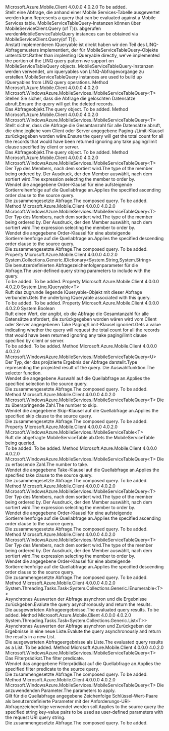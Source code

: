 <Type Name="IMobileServiceTableQuery&lt;T&gt;" FullName="Microsoft.WindowsAzure.MobileServices.IMobileServiceTableQuery&lt;T&gt;">
  <TypeSignature Language="C#" Value="public interface IMobileServiceTableQuery&lt;T&gt;" />
  <TypeSignature Language="ILAsm" Value=".class public interface auto ansi abstract IMobileServiceTableQuery`1&lt;T&gt;" />
  <TypeSignature Language="DocId" Value="T:Microsoft.WindowsAzure.MobileServices.IMobileServiceTableQuery`1" />
  <TypeSignature Language="VB.NET" Value="Public Interface IMobileServiceTableQuery(Of T)" />
  <TypeSignature Language="F#" Value="type IMobileServiceTableQuery&lt;'T&gt; = interface" />
  <AssemblyInfo>
    <AssemblyName>Microsoft.Azure.Mobile.Client</AssemblyName>
    <AssemblyVersion>4.0.0.0</AssemblyVersion>
    <AssemblyVersion>4.0.2.0</AssemblyVersion>
  </AssemblyInfo>
  <TypeParameters>
    <TypeParameter Name="T" />
  </TypeParameters>
  <Interfaces />
  <Docs>
    <typeparam name="T">To be added.</typeparam>
    <summary>
            <span data-ttu-id="5731a-101">Stellt eine Abfrage, die anhand einer Mobile Services-Tabelle ausgewertet werden kann.</span><span class="sxs-lookup"><span data-stu-id="5731a-101">Represents a query that can be evaluated against a Mobile Services table.</span></span> <span data-ttu-id="5731a-102">MobileServiceTableQuery-Instanzen können über MobileServiceClient.Query (of T)(). abgerufen werden</span><span class="sxs-lookup"><span data-stu-id="5731a-102">MobileServiceTableQuery instances can be obtained via MobileServiceClient.Query(of T)().</span></span>
            </summary>
    <remarks>
            <span data-ttu-id="5731a-103">Anstatt implementieren IQueryable ist direkt haben wir den Teil des LINQ-Abfragemusters implementiert, der für MobileServiceTableQuery-Objekte unterstützt.</span><span class="sxs-lookup"><span data-stu-id="5731a-103">Rather than implenting IQueryable directly, we've implemented the portion of the LINQ query pattern we support on MobileServiceTableQuery objects.</span></span>  <span data-ttu-id="5731a-104">MobileServiceTableQuery-Instanzen werden verwendet, um iqueryables von LINQ-Abfragevorgänge zu erstellen.</span><span class="sxs-lookup"><span data-stu-id="5731a-104">MobileServiceTableQuery instances are used to build up IQueryables from LINQ query operations.</span></span>
            </remarks>
  </Docs>
  <Members>
    <Member MemberName="IncludeDeleted">
      <MemberSignature Language="C#" Value="public Microsoft.WindowsAzure.MobileServices.IMobileServiceTableQuery&lt;T&gt; IncludeDeleted ();" />
      <MemberSignature Language="ILAsm" Value=".method public hidebysig newslot virtual instance class Microsoft.WindowsAzure.MobileServices.IMobileServiceTableQuery`1&lt;!T&gt; IncludeDeleted() cil managed" />
      <MemberSignature Language="DocId" Value="M:Microsoft.WindowsAzure.MobileServices.IMobileServiceTableQuery`1.IncludeDeleted" />
      <MemberSignature Language="VB.NET" Value="Public Function IncludeDeleted () As IMobileServiceTableQuery(Of T)" />
      <MemberSignature Language="F#" Value="abstract member IncludeDeleted : unit -&gt; Microsoft.WindowsAzure.MobileServices.IMobileServiceTableQuery&lt;'T&gt;" Usage="iMobileServiceTableQuery.IncludeDeleted " />
      <MemberType>Method</MemberType>
      <AssemblyInfo>
        <AssemblyName>Microsoft.Azure.Mobile.Client</AssemblyName>
        <AssemblyVersion>4.0.0.0</AssemblyVersion>
        <AssemblyVersion>4.0.2.0</AssemblyVersion>
      </AssemblyInfo>
      <ReturnValue>
        <ReturnType>Microsoft.WindowsAzure.MobileServices.IMobileServiceTableQuery&lt;T&gt;</ReturnType>
      </ReturnValue>
      <Parameters />
      <Docs>
        <summary>
            <span data-ttu-id="5731a-105">Stellen Sie sicher, dass die Abfrage die gelöschten Datensätze abruft.</span><span class="sxs-lookup"><span data-stu-id="5731a-105">Ensure the query will get the deleted records.</span></span>
            </summary>
        <returns>
            <span data-ttu-id="5731a-106">Das Abfrageobjekt.</span><span class="sxs-lookup"><span data-stu-id="5731a-106">The query object.</span></span>
            </returns>
        <remarks>To be added.</remarks>
      </Docs>
    </Member>
    <Member MemberName="IncludeTotalCount">
      <MemberSignature Language="C#" Value="public Microsoft.WindowsAzure.MobileServices.IMobileServiceTableQuery&lt;T&gt; IncludeTotalCount ();" />
      <MemberSignature Language="ILAsm" Value=".method public hidebysig newslot virtual instance class Microsoft.WindowsAzure.MobileServices.IMobileServiceTableQuery`1&lt;!T&gt; IncludeTotalCount() cil managed" />
      <MemberSignature Language="DocId" Value="M:Microsoft.WindowsAzure.MobileServices.IMobileServiceTableQuery`1.IncludeTotalCount" />
      <MemberSignature Language="VB.NET" Value="Public Function IncludeTotalCount () As IMobileServiceTableQuery(Of T)" />
      <MemberSignature Language="F#" Value="abstract member IncludeTotalCount : unit -&gt; Microsoft.WindowsAzure.MobileServices.IMobileServiceTableQuery&lt;'T&gt;" Usage="iMobileServiceTableQuery.IncludeTotalCount " />
      <MemberType>Method</MemberType>
      <AssemblyInfo>
        <AssemblyName>Microsoft.Azure.Mobile.Client</AssemblyName>
        <AssemblyVersion>4.0.0.0</AssemblyVersion>
        <AssemblyVersion>4.0.2.0</AssemblyVersion>
      </AssemblyInfo>
      <ReturnValue>
        <ReturnType>Microsoft.WindowsAzure.MobileServices.IMobileServiceTableQuery&lt;T&gt;</ReturnType>
      </ReturnValue>
      <Parameters />
      <Docs>
        <summary>
            <span data-ttu-id="5731a-107">Stellt sicher, dass die Abfrage die Gesamtanzahl für alle Datensätze abruft, die ohne jegliche vom Client oder Server angegebene Paging-/Limit-Klausel zurückgegeben worden wäre.</span><span class="sxs-lookup"><span data-stu-id="5731a-107">Ensure the query will get the total count for all the records that would have been returned ignoring any take paging/limit clause specified by client or server.</span></span>
            </summary>
        <returns>
            <span data-ttu-id="5731a-108">Das Abfrageobjekt.</span><span class="sxs-lookup"><span data-stu-id="5731a-108">The query object.</span></span>
            </returns>
        <remarks>To be added.</remarks>
      </Docs>
    </Member>
    <Member MemberName="OrderBy&lt;TKey&gt;">
      <MemberSignature Language="C#" Value="public Microsoft.WindowsAzure.MobileServices.IMobileServiceTableQuery&lt;T&gt; OrderBy&lt;TKey&gt; (System.Linq.Expressions.Expression&lt;Func&lt;T,TKey&gt;&gt; keySelector);" />
      <MemberSignature Language="ILAsm" Value=".method public hidebysig newslot virtual instance class Microsoft.WindowsAzure.MobileServices.IMobileServiceTableQuery`1&lt;!T&gt; OrderBy&lt;TKey&gt;(class System.Linq.Expressions.Expression`1&lt;class System.Func`2&lt;!T, !!TKey&gt;&gt; keySelector) cil managed" />
      <MemberSignature Language="DocId" Value="M:Microsoft.WindowsAzure.MobileServices.IMobileServiceTableQuery`1.OrderBy``1(System.Linq.Expressions.Expression{System.Func{`0,``0}})" />
      <MemberSignature Language="VB.NET" Value="Public Function OrderBy(Of TKey) (keySelector As Expression(Of Func(Of T, TKey))) As IMobileServiceTableQuery(Of T)" />
      <MemberSignature Language="F#" Value="abstract member OrderBy : System.Linq.Expressions.Expression&lt;Func&lt;'T, 'Key&gt;&gt; -&gt; Microsoft.WindowsAzure.MobileServices.IMobileServiceTableQuery&lt;'T&gt;" Usage="iMobileServiceTableQuery.OrderBy keySelector" />
      <MemberType>Method</MemberType>
      <AssemblyInfo>
        <AssemblyName>Microsoft.Azure.Mobile.Client</AssemblyName>
        <AssemblyVersion>4.0.0.0</AssemblyVersion>
        <AssemblyVersion>4.0.2.0</AssemblyVersion>
      </AssemblyInfo>
      <ReturnValue>
        <ReturnType>Microsoft.WindowsAzure.MobileServices.IMobileServiceTableQuery&lt;T&gt;</ReturnType>
      </ReturnValue>
      <TypeParameters>
        <TypeParameter Name="TKey" />
      </TypeParameters>
      <Parameters>
        <Parameter Name="keySelector" Type="System.Linq.Expressions.Expression&lt;System.Func&lt;T,TKey&gt;&gt;" />
      </Parameters>
      <Docs>
        <typeparam name="TKey">
            <span data-ttu-id="5731a-109">Der Typ des Members, nach dem sortiert wird.</span><span class="sxs-lookup"><span data-stu-id="5731a-109">The type of the member being ordered by.</span></span>
            </typeparam>
        <param name="keySelector">
            <span data-ttu-id="5731a-110">Der Ausdruck, der den Member auswählt, nach dem sortiert wird.</span><span class="sxs-lookup"><span data-stu-id="5731a-110">The expression selecting the member to order by.</span></span>
            </param>
        <summary>
            <span data-ttu-id="5731a-111">Wendet die angegebene Order-Klausel für eine aufsteigende Sortierreihenfolge auf die Quellabfrage an.</span><span class="sxs-lookup"><span data-stu-id="5731a-111">Applies the specified ascending order clause to the source query.</span></span>
            </summary>
        <returns>
            <span data-ttu-id="5731a-112">Die zusammengesetzte Abfrage.</span><span class="sxs-lookup"><span data-stu-id="5731a-112">The composed query.</span></span>
            </returns>
        <remarks>To be added.</remarks>
      </Docs>
    </Member>
    <Member MemberName="OrderByDescending&lt;TKey&gt;">
      <MemberSignature Language="C#" Value="public Microsoft.WindowsAzure.MobileServices.IMobileServiceTableQuery&lt;T&gt; OrderByDescending&lt;TKey&gt; (System.Linq.Expressions.Expression&lt;Func&lt;T,TKey&gt;&gt; keySelector);" />
      <MemberSignature Language="ILAsm" Value=".method public hidebysig newslot virtual instance class Microsoft.WindowsAzure.MobileServices.IMobileServiceTableQuery`1&lt;!T&gt; OrderByDescending&lt;TKey&gt;(class System.Linq.Expressions.Expression`1&lt;class System.Func`2&lt;!T, !!TKey&gt;&gt; keySelector) cil managed" />
      <MemberSignature Language="DocId" Value="M:Microsoft.WindowsAzure.MobileServices.IMobileServiceTableQuery`1.OrderByDescending``1(System.Linq.Expressions.Expression{System.Func{`0,``0}})" />
      <MemberSignature Language="VB.NET" Value="Public Function OrderByDescending(Of TKey) (keySelector As Expression(Of Func(Of T, TKey))) As IMobileServiceTableQuery(Of T)" />
      <MemberSignature Language="F#" Value="abstract member OrderByDescending : System.Linq.Expressions.Expression&lt;Func&lt;'T, 'Key&gt;&gt; -&gt; Microsoft.WindowsAzure.MobileServices.IMobileServiceTableQuery&lt;'T&gt;" Usage="iMobileServiceTableQuery.OrderByDescending keySelector" />
      <MemberType>Method</MemberType>
      <AssemblyInfo>
        <AssemblyName>Microsoft.Azure.Mobile.Client</AssemblyName>
        <AssemblyVersion>4.0.0.0</AssemblyVersion>
        <AssemblyVersion>4.0.2.0</AssemblyVersion>
      </AssemblyInfo>
      <ReturnValue>
        <ReturnType>Microsoft.WindowsAzure.MobileServices.IMobileServiceTableQuery&lt;T&gt;</ReturnType>
      </ReturnValue>
      <TypeParameters>
        <TypeParameter Name="TKey" />
      </TypeParameters>
      <Parameters>
        <Parameter Name="keySelector" Type="System.Linq.Expressions.Expression&lt;System.Func&lt;T,TKey&gt;&gt;" />
      </Parameters>
      <Docs>
        <typeparam name="TKey">
            <span data-ttu-id="5731a-113">Der Typ des Members, nach dem sortiert wird.</span><span class="sxs-lookup"><span data-stu-id="5731a-113">The type of the member being ordered by.</span></span>
            </typeparam>
        <param name="keySelector">
            <span data-ttu-id="5731a-114">Der Ausdruck, der den Member auswählt, nach dem sortiert wird.</span><span class="sxs-lookup"><span data-stu-id="5731a-114">The expression selecting the member to order by.</span></span>
            </param>
        <summary>
            <span data-ttu-id="5731a-115">Wendet die angegebene Order-Klausel für eine absteigende Sortierreihenfolge auf die Quellabfrage an.</span><span class="sxs-lookup"><span data-stu-id="5731a-115">Applies the specified descending order clause to the source query.</span></span>
            </summary>
        <returns>
            <span data-ttu-id="5731a-116">Die zusammengesetzte Abfrage.</span><span class="sxs-lookup"><span data-stu-id="5731a-116">The composed query.</span></span>
            </returns>
        <remarks>To be added.</remarks>
      </Docs>
    </Member>
    <Member MemberName="Parameters">
      <MemberSignature Language="C#" Value="public System.Collections.Generic.IDictionary&lt;string,string&gt; Parameters { get; }" />
      <MemberSignature Language="ILAsm" Value=".property instance class System.Collections.Generic.IDictionary`2&lt;string, string&gt; Parameters" />
      <MemberSignature Language="DocId" Value="P:Microsoft.WindowsAzure.MobileServices.IMobileServiceTableQuery`1.Parameters" />
      <MemberSignature Language="VB.NET" Value="Public ReadOnly Property Parameters As IDictionary(Of String, String)" />
      <MemberSignature Language="F#" Value="member this.Parameters : System.Collections.Generic.IDictionary&lt;string, string&gt;" Usage="Microsoft.WindowsAzure.MobileServices.IMobileServiceTableQuery&lt;'T&gt;.Parameters" />
      <MemberType>Property</MemberType>
      <AssemblyInfo>
        <AssemblyName>Microsoft.Azure.Mobile.Client</AssemblyName>
        <AssemblyVersion>4.0.0.0</AssemblyVersion>
        <AssemblyVersion>4.0.2.0</AssemblyVersion>
      </AssemblyInfo>
      <ReturnValue>
        <ReturnType>System.Collections.Generic.IDictionary&lt;System.String,System.String&gt;</ReturnType>
      </ReturnValue>
      <Docs>
        <summary>
            <span data-ttu-id="5731a-117">Die benutzerdefinierten Abfragezeichenfolgenparameter für die Abfrage.</span><span class="sxs-lookup"><span data-stu-id="5731a-117">The user-defined query string parameters to include with the query.</span></span>
            </summary>
        <value>To be added.</value>
        <remarks>To be added.</remarks>
      </Docs>
    </Member>
    <Member MemberName="Query">
      <MemberSignature Language="C#" Value="public System.Linq.IQueryable&lt;T&gt; Query { get; set; }" />
      <MemberSignature Language="ILAsm" Value=".property instance class System.Linq.IQueryable`1&lt;!T&gt; Query" />
      <MemberSignature Language="DocId" Value="P:Microsoft.WindowsAzure.MobileServices.IMobileServiceTableQuery`1.Query" />
      <MemberSignature Language="VB.NET" Value="Public Property Query As IQueryable(Of T)" />
      <MemberSignature Language="F#" Value="member this.Query : System.Linq.IQueryable&lt;'T&gt; with get, set" Usage="Microsoft.WindowsAzure.MobileServices.IMobileServiceTableQuery&lt;'T&gt;.Query" />
      <MemberType>Property</MemberType>
      <AssemblyInfo>
        <AssemblyName>Microsoft.Azure.Mobile.Client</AssemblyName>
        <AssemblyVersion>4.0.0.0</AssemblyVersion>
        <AssemblyVersion>4.0.2.0</AssemblyVersion>
      </AssemblyInfo>
      <ReturnValue>
        <ReturnType>System.Linq.IQueryable&lt;T&gt;</ReturnType>
      </ReturnValue>
      <Docs>
        <summary>
            <span data-ttu-id="5731a-118">Ruft das zugrunde liegende IQueryable-Objekt mit dieser Abfrage verbunden.</span><span class="sxs-lookup"><span data-stu-id="5731a-118">Gets the underlying IQueryable associated with this query.</span></span>
            </summary>
        <value>To be added.</value>
        <remarks>To be added.</remarks>
      </Docs>
    </Member>
    <Member MemberName="RequestTotalCount">
      <MemberSignature Language="C#" Value="public bool RequestTotalCount { get; }" />
      <MemberSignature Language="ILAsm" Value=".property instance bool RequestTotalCount" />
      <MemberSignature Language="DocId" Value="P:Microsoft.WindowsAzure.MobileServices.IMobileServiceTableQuery`1.RequestTotalCount" />
      <MemberSignature Language="VB.NET" Value="Public ReadOnly Property RequestTotalCount As Boolean" />
      <MemberSignature Language="F#" Value="member this.RequestTotalCount : bool" Usage="Microsoft.WindowsAzure.MobileServices.IMobileServiceTableQuery&lt;'T&gt;.RequestTotalCount" />
      <MemberType>Property</MemberType>
      <AssemblyInfo>
        <AssemblyName>Microsoft.Azure.Mobile.Client</AssemblyName>
        <AssemblyVersion>4.0.0.0</AssemblyVersion>
        <AssemblyVersion>4.0.2.0</AssemblyVersion>
      </AssemblyInfo>
      <ReturnValue>
        <ReturnType>System.Boolean</ReturnType>
      </ReturnValue>
      <Docs>
        <summary>
            <span data-ttu-id="5731a-119">Ruft einen Wert, der angibt, ob die Abfrage die Gesamtanzahl für alle Datensätze anfordert, die zurückgegeben worden wären wird vom Client oder Server angegebenen Take Paging/Limit-Klausel ignoriert.</span><span class="sxs-lookup"><span data-stu-id="5731a-119">Gets a value indicating whether the query will request the total count for all the records that would have been returned ignoring any take paging/limit clause specified by client or server.</span></span>
            </summary>
        <value>To be added.</value>
        <remarks>To be added.</remarks>
      </Docs>
    </Member>
    <Member MemberName="Select&lt;U&gt;">
      <MemberSignature Language="C#" Value="public Microsoft.WindowsAzure.MobileServices.IMobileServiceTableQuery&lt;U&gt; Select&lt;U&gt; (System.Linq.Expressions.Expression&lt;Func&lt;T,U&gt;&gt; selector);" />
      <MemberSignature Language="ILAsm" Value=".method public hidebysig newslot virtual instance class Microsoft.WindowsAzure.MobileServices.IMobileServiceTableQuery`1&lt;!!U&gt; Select&lt;U&gt;(class System.Linq.Expressions.Expression`1&lt;class System.Func`2&lt;!T, !!U&gt;&gt; selector) cil managed" />
      <MemberSignature Language="DocId" Value="M:Microsoft.WindowsAzure.MobileServices.IMobileServiceTableQuery`1.Select``1(System.Linq.Expressions.Expression{System.Func{`0,``0}})" />
      <MemberSignature Language="VB.NET" Value="Public Function Select(Of U) (selector As Expression(Of Func(Of T, U))) As IMobileServiceTableQuery(Of U)" />
      <MemberSignature Language="F#" Value="abstract member Select : System.Linq.Expressions.Expression&lt;Func&lt;'T, 'U&gt;&gt; -&gt; Microsoft.WindowsAzure.MobileServices.IMobileServiceTableQuery&lt;'U&gt;" Usage="iMobileServiceTableQuery.Select selector" />
      <MemberType>Method</MemberType>
      <AssemblyInfo>
        <AssemblyName>Microsoft.Azure.Mobile.Client</AssemblyName>
        <AssemblyVersion>4.0.0.0</AssemblyVersion>
        <AssemblyVersion>4.0.2.0</AssemblyVersion>
      </AssemblyInfo>
      <ReturnValue>
        <ReturnType>Microsoft.WindowsAzure.MobileServices.IMobileServiceTableQuery&lt;U&gt;</ReturnType>
      </ReturnValue>
      <TypeParameters>
        <TypeParameter Name="U" />
      </TypeParameters>
      <Parameters>
        <Parameter Name="selector" Type="System.Linq.Expressions.Expression&lt;System.Func&lt;T,U&gt;&gt;" />
      </Parameters>
      <Docs>
        <typeparam name="U">
            <span data-ttu-id="5731a-120">Der Typ, der das projizierte Ergebnis der Abfrage darstellt.</span><span class="sxs-lookup"><span data-stu-id="5731a-120">Type representing the projected result of the query.</span></span>
            </typeparam>
        <param name="selector">
            <span data-ttu-id="5731a-121">Die Auswahlfunktion.</span><span class="sxs-lookup"><span data-stu-id="5731a-121">The selector function.</span></span>
            </param>
        <summary>
            <span data-ttu-id="5731a-122">Wendet die angegebene Auswahl auf die Quellabfrage an.</span><span class="sxs-lookup"><span data-stu-id="5731a-122">Applies the specified selection to the source query.</span></span>
            </summary>
        <returns>
            <span data-ttu-id="5731a-123">Die zusammengesetzte Abfrage.</span><span class="sxs-lookup"><span data-stu-id="5731a-123">The composed query.</span></span>
            </returns>
        <remarks>To be added.</remarks>
      </Docs>
    </Member>
    <Member MemberName="Skip">
      <MemberSignature Language="C#" Value="public Microsoft.WindowsAzure.MobileServices.IMobileServiceTableQuery&lt;T&gt; Skip (int count);" />
      <MemberSignature Language="ILAsm" Value=".method public hidebysig newslot virtual instance class Microsoft.WindowsAzure.MobileServices.IMobileServiceTableQuery`1&lt;!T&gt; Skip(int32 count) cil managed" />
      <MemberSignature Language="DocId" Value="M:Microsoft.WindowsAzure.MobileServices.IMobileServiceTableQuery`1.Skip(System.Int32)" />
      <MemberSignature Language="VB.NET" Value="Public Function Skip (count As Integer) As IMobileServiceTableQuery(Of T)" />
      <MemberSignature Language="F#" Value="abstract member Skip : int -&gt; Microsoft.WindowsAzure.MobileServices.IMobileServiceTableQuery&lt;'T&gt;" Usage="iMobileServiceTableQuery.Skip count" />
      <MemberType>Method</MemberType>
      <AssemblyInfo>
        <AssemblyName>Microsoft.Azure.Mobile.Client</AssemblyName>
        <AssemblyVersion>4.0.0.0</AssemblyVersion>
        <AssemblyVersion>4.0.2.0</AssemblyVersion>
      </AssemblyInfo>
      <ReturnValue>
        <ReturnType>Microsoft.WindowsAzure.MobileServices.IMobileServiceTableQuery&lt;T&gt;</ReturnType>
      </ReturnValue>
      <Parameters>
        <Parameter Name="count" Type="System.Int32" />
      </Parameters>
      <Docs>
        <param name="count">
            <span data-ttu-id="5731a-124">Die zu überspringende Zahl.</span><span class="sxs-lookup"><span data-stu-id="5731a-124">The number to skip.</span></span>
            </param>
        <summary>
            <span data-ttu-id="5731a-125">Wendet die angegebene Skip-Klausel auf die Quellabfrage an.</span><span class="sxs-lookup"><span data-stu-id="5731a-125">Applies the specified skip clause to the source query.</span></span>
            </summary>
        <returns>
            <span data-ttu-id="5731a-126">Die zusammengesetzte Abfrage.</span><span class="sxs-lookup"><span data-stu-id="5731a-126">The composed query.</span></span>
            </returns>
        <remarks>To be added.</remarks>
      </Docs>
    </Member>
    <Member MemberName="Table">
      <MemberSignature Language="C#" Value="public Microsoft.WindowsAzure.MobileServices.IMobileServiceTable&lt;T&gt; Table { get; }" />
      <MemberSignature Language="ILAsm" Value=".property instance class Microsoft.WindowsAzure.MobileServices.IMobileServiceTable`1&lt;!T&gt; Table" />
      <MemberSignature Language="DocId" Value="P:Microsoft.WindowsAzure.MobileServices.IMobileServiceTableQuery`1.Table" />
      <MemberSignature Language="VB.NET" Value="Public ReadOnly Property Table As IMobileServiceTable(Of T)" />
      <MemberSignature Language="F#" Value="member this.Table : Microsoft.WindowsAzure.MobileServices.IMobileServiceTable&lt;'T&gt;" Usage="Microsoft.WindowsAzure.MobileServices.IMobileServiceTableQuery&lt;'T&gt;.Table" />
      <MemberType>Property</MemberType>
      <AssemblyInfo>
        <AssemblyName>Microsoft.Azure.Mobile.Client</AssemblyName>
        <AssemblyVersion>4.0.0.0</AssemblyVersion>
        <AssemblyVersion>4.0.2.0</AssemblyVersion>
      </AssemblyInfo>
      <ReturnValue>
        <ReturnType>Microsoft.WindowsAzure.MobileServices.IMobileServiceTable&lt;T&gt;</ReturnType>
      </ReturnValue>
      <Docs>
        <summary>
            <span data-ttu-id="5731a-127">Ruft die abgefragte MobileServiceTable ab.</span><span class="sxs-lookup"><span data-stu-id="5731a-127">Gets the MobileServiceTable being queried.</span></span>
            </summary>
        <value>To be added.</value>
        <remarks>To be added.</remarks>
      </Docs>
    </Member>
    <Member MemberName="Take">
      <MemberSignature Language="C#" Value="public Microsoft.WindowsAzure.MobileServices.IMobileServiceTableQuery&lt;T&gt; Take (int count);" />
      <MemberSignature Language="ILAsm" Value=".method public hidebysig newslot virtual instance class Microsoft.WindowsAzure.MobileServices.IMobileServiceTableQuery`1&lt;!T&gt; Take(int32 count) cil managed" />
      <MemberSignature Language="DocId" Value="M:Microsoft.WindowsAzure.MobileServices.IMobileServiceTableQuery`1.Take(System.Int32)" />
      <MemberSignature Language="VB.NET" Value="Public Function Take (count As Integer) As IMobileServiceTableQuery(Of T)" />
      <MemberSignature Language="F#" Value="abstract member Take : int -&gt; Microsoft.WindowsAzure.MobileServices.IMobileServiceTableQuery&lt;'T&gt;" Usage="iMobileServiceTableQuery.Take count" />
      <MemberType>Method</MemberType>
      <AssemblyInfo>
        <AssemblyName>Microsoft.Azure.Mobile.Client</AssemblyName>
        <AssemblyVersion>4.0.0.0</AssemblyVersion>
        <AssemblyVersion>4.0.2.0</AssemblyVersion>
      </AssemblyInfo>
      <ReturnValue>
        <ReturnType>Microsoft.WindowsAzure.MobileServices.IMobileServiceTableQuery&lt;T&gt;</ReturnType>
      </ReturnValue>
      <Parameters>
        <Parameter Name="count" Type="System.Int32" />
      </Parameters>
      <Docs>
        <param name="count">
            <span data-ttu-id="5731a-128">Die zu erfassende Zahl.</span><span class="sxs-lookup"><span data-stu-id="5731a-128">The number to take.</span></span>
            </param>
        <summary>
            <span data-ttu-id="5731a-129">Wendet die angegebene Take-Klausel auf die Quellabfrage an.</span><span class="sxs-lookup"><span data-stu-id="5731a-129">Applies the specified take clause to the source query.</span></span>
            </summary>
        <returns>
            <span data-ttu-id="5731a-130">Die zusammengesetzte Abfrage.</span><span class="sxs-lookup"><span data-stu-id="5731a-130">The composed query.</span></span>
            </returns>
        <remarks>To be added.</remarks>
      </Docs>
    </Member>
    <Member MemberName="ThenBy&lt;TKey&gt;">
      <MemberSignature Language="C#" Value="public Microsoft.WindowsAzure.MobileServices.IMobileServiceTableQuery&lt;T&gt; ThenBy&lt;TKey&gt; (System.Linq.Expressions.Expression&lt;Func&lt;T,TKey&gt;&gt; keySelector);" />
      <MemberSignature Language="ILAsm" Value=".method public hidebysig newslot virtual instance class Microsoft.WindowsAzure.MobileServices.IMobileServiceTableQuery`1&lt;!T&gt; ThenBy&lt;TKey&gt;(class System.Linq.Expressions.Expression`1&lt;class System.Func`2&lt;!T, !!TKey&gt;&gt; keySelector) cil managed" />
      <MemberSignature Language="DocId" Value="M:Microsoft.WindowsAzure.MobileServices.IMobileServiceTableQuery`1.ThenBy``1(System.Linq.Expressions.Expression{System.Func{`0,``0}})" />
      <MemberSignature Language="VB.NET" Value="Public Function ThenBy(Of TKey) (keySelector As Expression(Of Func(Of T, TKey))) As IMobileServiceTableQuery(Of T)" />
      <MemberSignature Language="F#" Value="abstract member ThenBy : System.Linq.Expressions.Expression&lt;Func&lt;'T, 'Key&gt;&gt; -&gt; Microsoft.WindowsAzure.MobileServices.IMobileServiceTableQuery&lt;'T&gt;" Usage="iMobileServiceTableQuery.ThenBy keySelector" />
      <MemberType>Method</MemberType>
      <AssemblyInfo>
        <AssemblyName>Microsoft.Azure.Mobile.Client</AssemblyName>
        <AssemblyVersion>4.0.0.0</AssemblyVersion>
        <AssemblyVersion>4.0.2.0</AssemblyVersion>
      </AssemblyInfo>
      <ReturnValue>
        <ReturnType>Microsoft.WindowsAzure.MobileServices.IMobileServiceTableQuery&lt;T&gt;</ReturnType>
      </ReturnValue>
      <TypeParameters>
        <TypeParameter Name="TKey" />
      </TypeParameters>
      <Parameters>
        <Parameter Name="keySelector" Type="System.Linq.Expressions.Expression&lt;System.Func&lt;T,TKey&gt;&gt;" />
      </Parameters>
      <Docs>
        <typeparam name="TKey">
            <span data-ttu-id="5731a-131">Der Typ des Members, nach dem sortiert wird.</span><span class="sxs-lookup"><span data-stu-id="5731a-131">The type of the member being ordered by.</span></span>
            </typeparam>
        <param name="keySelector">
            <span data-ttu-id="5731a-132">Der Ausdruck, der den Member auswählt, nach dem sortiert wird.</span><span class="sxs-lookup"><span data-stu-id="5731a-132">The expression selecting the member to order by.</span></span>
            </param>
        <summary>
            <span data-ttu-id="5731a-133">Wendet die angegebene Order-Klausel für eine aufsteigende Sortierreihenfolge auf die Quellabfrage an.</span><span class="sxs-lookup"><span data-stu-id="5731a-133">Applies the specified ascending order clause to the source query.</span></span>
            </summary>
        <returns>
            <span data-ttu-id="5731a-134">Die zusammengesetzte Abfrage.</span><span class="sxs-lookup"><span data-stu-id="5731a-134">The composed query.</span></span>
            </returns>
        <remarks>To be added.</remarks>
      </Docs>
    </Member>
    <Member MemberName="ThenByDescending&lt;TKey&gt;">
      <MemberSignature Language="C#" Value="public Microsoft.WindowsAzure.MobileServices.IMobileServiceTableQuery&lt;T&gt; ThenByDescending&lt;TKey&gt; (System.Linq.Expressions.Expression&lt;Func&lt;T,TKey&gt;&gt; keySelector);" />
      <MemberSignature Language="ILAsm" Value=".method public hidebysig newslot virtual instance class Microsoft.WindowsAzure.MobileServices.IMobileServiceTableQuery`1&lt;!T&gt; ThenByDescending&lt;TKey&gt;(class System.Linq.Expressions.Expression`1&lt;class System.Func`2&lt;!T, !!TKey&gt;&gt; keySelector) cil managed" />
      <MemberSignature Language="DocId" Value="M:Microsoft.WindowsAzure.MobileServices.IMobileServiceTableQuery`1.ThenByDescending``1(System.Linq.Expressions.Expression{System.Func{`0,``0}})" />
      <MemberSignature Language="VB.NET" Value="Public Function ThenByDescending(Of TKey) (keySelector As Expression(Of Func(Of T, TKey))) As IMobileServiceTableQuery(Of T)" />
      <MemberSignature Language="F#" Value="abstract member ThenByDescending : System.Linq.Expressions.Expression&lt;Func&lt;'T, 'Key&gt;&gt; -&gt; Microsoft.WindowsAzure.MobileServices.IMobileServiceTableQuery&lt;'T&gt;" Usage="iMobileServiceTableQuery.ThenByDescending keySelector" />
      <MemberType>Method</MemberType>
      <AssemblyInfo>
        <AssemblyName>Microsoft.Azure.Mobile.Client</AssemblyName>
        <AssemblyVersion>4.0.0.0</AssemblyVersion>
        <AssemblyVersion>4.0.2.0</AssemblyVersion>
      </AssemblyInfo>
      <ReturnValue>
        <ReturnType>Microsoft.WindowsAzure.MobileServices.IMobileServiceTableQuery&lt;T&gt;</ReturnType>
      </ReturnValue>
      <TypeParameters>
        <TypeParameter Name="TKey" />
      </TypeParameters>
      <Parameters>
        <Parameter Name="keySelector" Type="System.Linq.Expressions.Expression&lt;System.Func&lt;T,TKey&gt;&gt;" />
      </Parameters>
      <Docs>
        <typeparam name="TKey">
            <span data-ttu-id="5731a-135">Der Typ des Members, nach dem sortiert wird.</span><span class="sxs-lookup"><span data-stu-id="5731a-135">The type of the member being ordered by.</span></span>
            </typeparam>
        <param name="keySelector">
            <span data-ttu-id="5731a-136">Der Ausdruck, der den Member auswählt, nach dem sortiert wird.</span><span class="sxs-lookup"><span data-stu-id="5731a-136">The expression selecting the member to order by.</span></span>
            </param>
        <summary>
            <span data-ttu-id="5731a-137">Wendet die angegebene Order-Klausel für eine absteigende Sortierreihenfolge auf die Quellabfrage an.</span><span class="sxs-lookup"><span data-stu-id="5731a-137">Applies the specified descending order clause to the source query.</span></span>
            </summary>
        <returns>
            <span data-ttu-id="5731a-138">Die zusammengesetzte Abfrage.</span><span class="sxs-lookup"><span data-stu-id="5731a-138">The composed query.</span></span>
            </returns>
        <remarks>To be added.</remarks>
      </Docs>
    </Member>
    <Member MemberName="ToEnumerableAsync">
      <MemberSignature Language="C#" Value="public System.Threading.Tasks.Task&lt;System.Collections.Generic.IEnumerable&lt;T&gt;&gt; ToEnumerableAsync ();" />
      <MemberSignature Language="ILAsm" Value=".method public hidebysig newslot virtual instance class System.Threading.Tasks.Task`1&lt;class System.Collections.Generic.IEnumerable`1&lt;!T&gt;&gt; ToEnumerableAsync() cil managed" />
      <MemberSignature Language="DocId" Value="M:Microsoft.WindowsAzure.MobileServices.IMobileServiceTableQuery`1.ToEnumerableAsync" />
      <MemberSignature Language="VB.NET" Value="Public Function ToEnumerableAsync () As Task(Of IEnumerable(Of T))" />
      <MemberSignature Language="F#" Value="abstract member ToEnumerableAsync : unit -&gt; System.Threading.Tasks.Task&lt;seq&lt;'T&gt;&gt;" Usage="iMobileServiceTableQuery.ToEnumerableAsync " />
      <MemberType>Method</MemberType>
      <AssemblyInfo>
        <AssemblyName>Microsoft.Azure.Mobile.Client</AssemblyName>
        <AssemblyVersion>4.0.0.0</AssemblyVersion>
        <AssemblyVersion>4.0.2.0</AssemblyVersion>
      </AssemblyInfo>
      <ReturnValue>
        <ReturnType>System.Threading.Tasks.Task&lt;System.Collections.Generic.IEnumerable&lt;T&gt;&gt;</ReturnType>
      </ReturnValue>
      <Parameters />
      <Docs>
        <summary>
            <span data-ttu-id="5731a-139">Asynchrones Auswerten der Abfrage asynchron und die Ergebnisse zurückgeben.</span><span class="sxs-lookup"><span data-stu-id="5731a-139">Evalute the query asynchronously and return the results.</span></span>
            </summary>
        <returns>
            <span data-ttu-id="5731a-140">Die ausgewerteten Abfrageergebnisse.</span><span class="sxs-lookup"><span data-stu-id="5731a-140">The evaluated query results.</span></span>
            </returns>
        <remarks>To be added.</remarks>
      </Docs>
    </Member>
    <Member MemberName="ToListAsync">
      <MemberSignature Language="C#" Value="public System.Threading.Tasks.Task&lt;System.Collections.Generic.List&lt;T&gt;&gt; ToListAsync ();" />
      <MemberSignature Language="ILAsm" Value=".method public hidebysig newslot virtual instance class System.Threading.Tasks.Task`1&lt;class System.Collections.Generic.List`1&lt;!T&gt;&gt; ToListAsync() cil managed" />
      <MemberSignature Language="DocId" Value="M:Microsoft.WindowsAzure.MobileServices.IMobileServiceTableQuery`1.ToListAsync" />
      <MemberSignature Language="VB.NET" Value="Public Function ToListAsync () As Task(Of List(Of T))" />
      <MemberSignature Language="F#" Value="abstract member ToListAsync : unit -&gt; System.Threading.Tasks.Task&lt;System.Collections.Generic.List&lt;'T&gt;&gt;" Usage="iMobileServiceTableQuery.ToListAsync " />
      <MemberType>Method</MemberType>
      <AssemblyInfo>
        <AssemblyName>Microsoft.Azure.Mobile.Client</AssemblyName>
        <AssemblyVersion>4.0.0.0</AssemblyVersion>
        <AssemblyVersion>4.0.2.0</AssemblyVersion>
      </AssemblyInfo>
      <ReturnValue>
        <ReturnType>System.Threading.Tasks.Task&lt;System.Collections.Generic.List&lt;T&gt;&gt;</ReturnType>
      </ReturnValue>
      <Parameters />
      <Docs>
        <summary>
            <span data-ttu-id="5731a-141">Asynchrones Auswerten der Abfrage asynchron und Zurückgeben der Ergebnisse in eine neue Liste.</span><span class="sxs-lookup"><span data-stu-id="5731a-141">Evalute the query asynchronously and return the results in a new List.</span></span>
            </summary>
        <returns>
            <span data-ttu-id="5731a-142">Die ausgewerteten Abfrageergebnisse als Liste.</span><span class="sxs-lookup"><span data-stu-id="5731a-142">The evaluated query results as a List.</span></span>
            </returns>
        <remarks>To be added.</remarks>
      </Docs>
    </Member>
    <Member MemberName="Where">
      <MemberSignature Language="C#" Value="public Microsoft.WindowsAzure.MobileServices.IMobileServiceTableQuery&lt;T&gt; Where (System.Linq.Expressions.Expression&lt;Func&lt;T,bool&gt;&gt; predicate);" />
      <MemberSignature Language="ILAsm" Value=".method public hidebysig newslot virtual instance class Microsoft.WindowsAzure.MobileServices.IMobileServiceTableQuery`1&lt;!T&gt; Where(class System.Linq.Expressions.Expression`1&lt;class System.Func`2&lt;!T, bool&gt;&gt; predicate) cil managed" />
      <MemberSignature Language="DocId" Value="M:Microsoft.WindowsAzure.MobileServices.IMobileServiceTableQuery`1.Where(System.Linq.Expressions.Expression{System.Func{`0,System.Boolean}})" />
      <MemberSignature Language="VB.NET" Value="Public Function Where (predicate As Expression(Of Func(Of T, Boolean))) As IMobileServiceTableQuery(Of T)" />
      <MemberSignature Language="F#" Value="abstract member Where : System.Linq.Expressions.Expression&lt;Func&lt;'T, bool&gt;&gt; -&gt; Microsoft.WindowsAzure.MobileServices.IMobileServiceTableQuery&lt;'T&gt;" Usage="iMobileServiceTableQuery.Where predicate" />
      <MemberType>Method</MemberType>
      <AssemblyInfo>
        <AssemblyName>Microsoft.Azure.Mobile.Client</AssemblyName>
        <AssemblyVersion>4.0.0.0</AssemblyVersion>
        <AssemblyVersion>4.0.2.0</AssemblyVersion>
      </AssemblyInfo>
      <ReturnValue>
        <ReturnType>Microsoft.WindowsAzure.MobileServices.IMobileServiceTableQuery&lt;T&gt;</ReturnType>
      </ReturnValue>
      <Parameters>
        <Parameter Name="predicate" Type="System.Linq.Expressions.Expression&lt;System.Func&lt;T,System.Boolean&gt;&gt;" />
      </Parameters>
      <Docs>
        <param name="predicate">
            <span data-ttu-id="5731a-143">Das Filterprädikat.</span><span class="sxs-lookup"><span data-stu-id="5731a-143">The filter predicate.</span></span>
            </param>
        <summary>
            <span data-ttu-id="5731a-144">Wendet das angegebene Filterprädikat auf die Quellabfrage an.</span><span class="sxs-lookup"><span data-stu-id="5731a-144">Applies the specified filter predicate to the source query.</span></span>
            </summary>
        <returns>
            <span data-ttu-id="5731a-145">Die zusammengesetzte Abfrage.</span><span class="sxs-lookup"><span data-stu-id="5731a-145">The composed query.</span></span>
            </returns>
        <remarks>To be added.</remarks>
      </Docs>
    </Member>
    <Member MemberName="WithParameters">
      <MemberSignature Language="C#" Value="public Microsoft.WindowsAzure.MobileServices.IMobileServiceTableQuery&lt;T&gt; WithParameters (System.Collections.Generic.IDictionary&lt;string,string&gt; parameters);" />
      <MemberSignature Language="ILAsm" Value=".method public hidebysig newslot virtual instance class Microsoft.WindowsAzure.MobileServices.IMobileServiceTableQuery`1&lt;!T&gt; WithParameters(class System.Collections.Generic.IDictionary`2&lt;string, string&gt; parameters) cil managed" />
      <MemberSignature Language="DocId" Value="M:Microsoft.WindowsAzure.MobileServices.IMobileServiceTableQuery`1.WithParameters(System.Collections.Generic.IDictionary{System.String,System.String})" />
      <MemberSignature Language="VB.NET" Value="Public Function WithParameters (parameters As IDictionary(Of String, String)) As IMobileServiceTableQuery(Of T)" />
      <MemberSignature Language="F#" Value="abstract member WithParameters : System.Collections.Generic.IDictionary&lt;string, string&gt; -&gt; Microsoft.WindowsAzure.MobileServices.IMobileServiceTableQuery&lt;'T&gt;" Usage="iMobileServiceTableQuery.WithParameters parameters" />
      <MemberType>Method</MemberType>
      <AssemblyInfo>
        <AssemblyName>Microsoft.Azure.Mobile.Client</AssemblyName>
        <AssemblyVersion>4.0.0.0</AssemblyVersion>
        <AssemblyVersion>4.0.2.0</AssemblyVersion>
      </AssemblyInfo>
      <ReturnValue>
        <ReturnType>Microsoft.WindowsAzure.MobileServices.IMobileServiceTableQuery&lt;T&gt;</ReturnType>
      </ReturnValue>
      <Parameters>
        <Parameter Name="parameters" Type="System.Collections.Generic.IDictionary&lt;System.String,System.String&gt;" />
      </Parameters>
      <Docs>
        <param name="parameters">
            <span data-ttu-id="5731a-146">Die anzuwendenden Parameter.</span><span class="sxs-lookup"><span data-stu-id="5731a-146">The parameters to apply.</span></span>
            </param>
        <summary>
            <span data-ttu-id="5731a-147">Gilt für die Quellabfrage angegebene Zeichenfolge Schlüssel-Wert-Paare als benutzerdefinierte Parameter mit der Anforderungs-URI-Abfragezeichenfolge verwendet werden soll.</span><span class="sxs-lookup"><span data-stu-id="5731a-147">Applies to the source query the specified string key-value pairs to be used as user-defined parameters with the request URI query string.</span></span>
            </summary>
        <returns>
            <span data-ttu-id="5731a-148">Die zusammengesetzte Abfrage.</span><span class="sxs-lookup"><span data-stu-id="5731a-148">The composed query.</span></span>
            </returns>
        <remarks>To be added.</remarks>
      </Docs>
    </Member>
  </Members>
</Type>